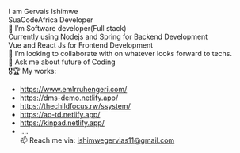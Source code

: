 I am Gervais Ishimwe \
SuaCodeAfrica Developer\
🔭 I’m Software developer(Full stack)\
Currently using Nodejs and Spring for Backend Development \
Vue and React Js for Frontend Development\
👯 I’m looking to collaborate with on whatever looks forward to techs.\
💬 Ask me about future of Coding\
🎖🏆 My works:  
* https://www.emlrruhengeri.com/
* https://dms-demo.netlify.app/ 
* https://thechildfocus.rw/ssystem/ 
* https://ao-td.netlify.app/ 
* https://kinpad.netlify.app/
* .... \
📫 Reach me via: ishimwegervias11@gmail.com
